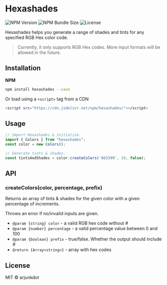 # Hexashades

![NPM Version](https://img.shields.io/npm/v/hexashades?logo=npm&color=%23CB0001)
![NPM Bundle Size](https://img.shields.io/bundlephobia/min/hexashades)
![License](https://img.shields.io/github/license/arjunkdot/hexashades)

Hexashades helps you generate a range of shades and tints for any specified RGB Hex color code.

> Currently, it only supports RGB Hex codes. More input formats will be allowed in the future.

## Installation

**NPM**

```sh
npm install hexashades --save
```

Or load using a `<script>` tag from a CDN

```sh
<script src="https://cdn.jsdelivr.net/npm/hexashades/"></script>
```

## Usage

```js
// Import Hexashades & initialize.
import { Colors } from "hexashades";
const color = new Colors();

// Generate tints & shades.
const tintsAndShades = color.createColors('663399', 10, false);
```

## API

### createColors(color, percentage, prefix)
Returns an array of tints & shades for the given color with a given percentage of increments.

Throws an error if no/invalid inputs are given.

- `@param {string} color` - a valid RGB hex code without #
- `@param {number} percentage` - a valid percentage value between 0 and 100
- `@param {boolean} prefix` - true/false. Whether the output should include #
- `@return {Array<string>}` - array with hex codes

## License
MIT © arjunkdot


